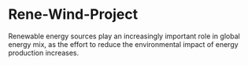 # Rene-Wind-Project
Renewable energy sources play an increasingly important role in global energy mix, as the effort to reduce the environmental impact of energy production increases.
